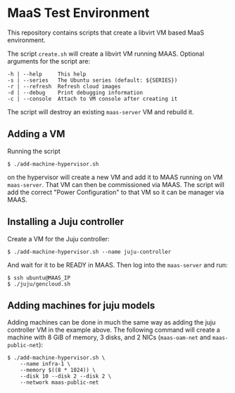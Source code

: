 # MaaS Test Environment

This repository contains scripts that create a libvirt VM based MaaS
environment.

The script `create.sh` will create a libvirt VM running MAAS. Optional
arguments for the script are:

    -h | --help     This help
    -s | --series   The Ubuntu series (default: ${SERIES})
    -r | --refresh  Refresh cloud images
    -d | --debug    Print debugging information
    -c | --console  Attach to VM console after creating it

The script will destroy an existing `maas-server` VM and rebuild it.

## Adding a VM

Running the script

```shell
$ ./add-machine-hypervisor.sh
```

on the hypervisor will create a new VM and add it to MAAS running on
VM `maas-server`. That VM can then be commissioned via MAAS. The
script will add the correct "Power Configuration" to that VM so it can
be manager via MAAS.

## Installing a Juju controller

Create a VM for the Juju controller:

```shell
$ ./add-machine-hypervisor.sh --name juju-controller
```

And wait for it to be READY in MAAS. Then log into the `maas-server`
and run:

```shell
$ ssh ubuntu@MAAS_IP
$ ./juju/gencloud.sh
```

## Adding machines for juju models

Adding machines can be done in much the same way as adding the juju
controller VM in the example above. The following command will create
a machine with 8 GiB of memory, 3 disks, and 2 NICs (`maas-oam-net`
and `maas-public-net`):

```shell
$ ./add-machine-hypervisor.sh \
    --name infra-1 \
    --memory $((8 * 1024)) \
    --disk 10 --disk 2 --disk 2 \
    --network maas-public-net
```
